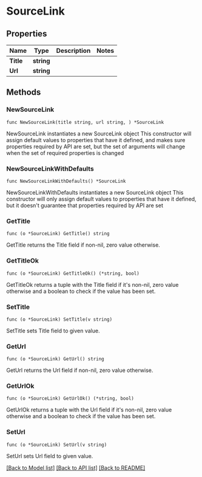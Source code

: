 # SourceLink

## Properties

Name | Type | Description | Notes
------------ | ------------- | ------------- | -------------
**Title** | **string** |  | 
**Url** | **string** |  | 

## Methods

### NewSourceLink

`func NewSourceLink(title string, url string, ) *SourceLink`

NewSourceLink instantiates a new SourceLink object
This constructor will assign default values to properties that have it defined,
and makes sure properties required by API are set, but the set of arguments
will change when the set of required properties is changed

### NewSourceLinkWithDefaults

`func NewSourceLinkWithDefaults() *SourceLink`

NewSourceLinkWithDefaults instantiates a new SourceLink object
This constructor will only assign default values to properties that have it defined,
but it doesn't guarantee that properties required by API are set

### GetTitle

`func (o *SourceLink) GetTitle() string`

GetTitle returns the Title field if non-nil, zero value otherwise.

### GetTitleOk

`func (o *SourceLink) GetTitleOk() (*string, bool)`

GetTitleOk returns a tuple with the Title field if it's non-nil, zero value otherwise
and a boolean to check if the value has been set.

### SetTitle

`func (o *SourceLink) SetTitle(v string)`

SetTitle sets Title field to given value.


### GetUrl

`func (o *SourceLink) GetUrl() string`

GetUrl returns the Url field if non-nil, zero value otherwise.

### GetUrlOk

`func (o *SourceLink) GetUrlOk() (*string, bool)`

GetUrlOk returns a tuple with the Url field if it's non-nil, zero value otherwise
and a boolean to check if the value has been set.

### SetUrl

`func (o *SourceLink) SetUrl(v string)`

SetUrl sets Url field to given value.



[[Back to Model list]](../README.md#documentation-for-models) [[Back to API list]](../README.md#documentation-for-api-endpoints) [[Back to README]](../README.md)



